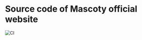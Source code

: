 # Source code of Mascoty official website

[ci]: https://github.com/2Delight/mascoty-will/actions/workflows/ci.yaml/badge.svg

![CI][ci]
